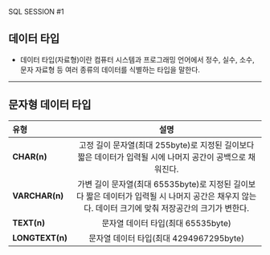 SQL SESSION #1

## 데이터 타입
- 데이터 타입(자료형)이란 컴퓨터 시스템과 프로그래밍 언어에서 정수, 실수, 소수, 문자 자료형 등 여러 종류의 데이터를 식별하는 타입을 말한다.
---
## 문자형 데이터 타입
|  **유형** |  **설명** |
|:--------|:--------:|
|**CHAR(n)** | 고정 길이 문자열(최대 255byte)로 지정된 길이보다 짧은 데이터가 입력될 시에 나머지 공간이 공백으로 채워진다. |
|**VARCHAR(n)** | 가변 길이 문자열(최대 65535byte)로 지정된 길이보다 짧은 데이터가 입력될 시 나머지 공간은 채우지 않는다. 데이터 크기에 맞춰 저장공간의 크기가 변한다. |
|**TEXT(n)** | 문자열 데이터 타입(최대 65535byte) |
|**LONGTEXT(n)** | 문자열 데이터 타입(최대 4294967295byte) |
